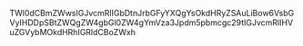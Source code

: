 TWl0dCBmZWwsIGJvcmRlIGbDtnJrbGFyYXQgYsOkdHRyZSAuLiBow6VsbGVyIHDDpSBtZWQgZW4gbGl0ZW4gYmVza3Jpdm5pbmcgc29tIGJvcmRlIHVuZGVybMOkdHRhIGRldCBoZWxh